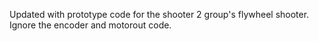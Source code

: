 ﻿Updated with prototype code for the shooter 2 group's flywheel shooter. Ignore the encoder and motorout code.
 
